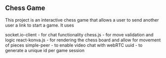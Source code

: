 ## Chess Game

This project is an interactive chess game that allows a user to send another user a link to start a game. It uses

socket.io-client - for chat functionality
chess.js - for move validation and logic
react-konva.js - for rendering the chess board and allow for movement of pieces
simple-peer - to enable video chat with webRTC
uuid - to generate a unique id per game session

